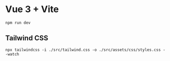 # Vue 3 + Vite
```
npm run dev
```

## Tailwind CSS
```
npx tailwindcss -i ./src/tailwind.css -o ./src/assets/css/styles.css --watch
```
